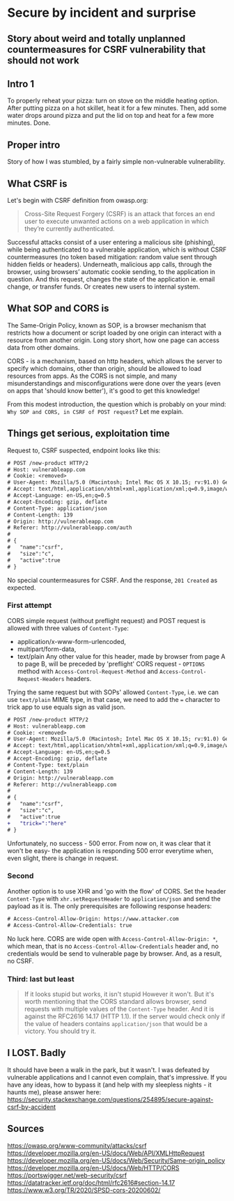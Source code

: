 # Secure by incident and surprise 
## Story about weird and totally unplanned countermeasures for CSRF vulnerability that should not work
## Intro 1
To properly reheat your pizza: turn on stove on the middle heating option. After putting pizza on a hot skillet, heat it for a few minutes. Then, add some water drops around pizza and put the lid on top and heat for a few more minutes. Done.
## Proper intro
Story of how I was stumbled, by a fairly simple non-vulnerable vulnerability. 
## What CSRF is
Let's begin with CSRF definition from owasp.org: 
> Cross-Site Request Forgery (CSRF) is an attack that forces an end user to execute unwanted actions on a web application in which they’re currently authenticated.

Successful attacks consist of a user entering a malicious site (phishing), while being authenticated to a vulnerable application, which is without CSRF countermeasures (no token based mitigation: random value sent through hidden fields or headers). Underneath, malicious app calls, through the browser, using browsers’ automatic cookie sending, to the application in question. And this request, changes the state of the application ie. email change, or transfer funds. Or creates new users to internal system.
## What SOP and CORS is
The Same-Origin Policy, known as SOP, is a browser mechanism that restricts how a document or script loaded by one origin can interact with a resource from another origin. Long story short, how one page can access data from other domains.

CORS - is a mechanism, based on http headers, which allows the server to specify which domains, other than origin, should be allowed to load resources from apps. As the CORS is not simple, and many misunderstandings and misconfigurations were done over the years (even on apps that 'should know better'), it's good to get this knowledge!

From this modest introduction, the question which is probably on your mind: `Why SOP and CORS, in CSRF of POST request`? Let me explain.

## Things get serious, exploitation time
Request to, CSRF suspected, endpoint looks like this:
```diff
# POST /new-product HTTP/2
# Host: vulnerableapp.com
# Cookie: <removed>
# User-Agent: Mozilla/5.0 (Macintosh; Intel Mac OS X 10.15; rv:91.0) Gecko/20100101 Firefox/91.0
# Accept: text/html,application/xhtml+xml,application/xml;q=0.9,image/webp,*/*;q=0.8
# Accept-Language: en-US,en;q=0.5
# Accept-Encoding: gzip, deflate
# Content-Type: application/json
# Content-Length: 139
# Origin: http://vulnerableapp.com
# Referer: http://vulnerableapp.com/auth
# 
# {
#   "name":"csrf",
#   "size":"c",
#   "active":true
# }
```
No special countermeasures for CSRF. And the response, `201 Created` as expected. 

### First attempt 
CORS simple request (without preflight request) and POST request is allowed with three values of `Content-Type`:
* application/x-www-form-urlencoded, 
* multipart/form-data, 
* text/plain
Any other value for this header, made by browser from page A to page B, will be preceded by 'preflight' CORS request - `OPTIONS` method with `Access-Control-Request-Method` and `Access-Control-Request-Headers` headers.

Trying the same request but with SOPs' allowed `Content-Type`, i.e. we can use `text/plain` MIME type, in that case, we need to add the `=` character to trick app to use equals sign as valid json.
```diff
# POST /new-product HTTP/2
# Host: vulnerableapp.com
# Cookie: <removed>
# User-Agent: Mozilla/5.0 (Macintosh; Intel Mac OS X 10.15; rv:91.0) Gecko/20100101 Firefox/91.0
# Accept: text/html,application/xhtml+xml,application/xml;q=0.9,image/webp,*/*;q=0.8
# Accept-Language: en-US,en;q=0.5
# Accept-Encoding: gzip, deflate
# Content-Type: text/plain
# Content-Length: 139
# Origin: http://vulnerableapp.com
# Referer: http://vulnerableapp.com
# 
# {
#   "name":"csrf",
#   "size":"c",
#   "active":true
+   "trick=":"here"
# }
```
Unfortunately, no success - 500 error. From now on, it was clear that it won't be easy- the application is responding 500 error everytime when, even slight, there is change in request. 

### Second
Another option is to use XHR and 'go with the flow' of CORS. Set the header `Content-Type` with `xhr.setRequestHeader` to `application/json` and send the payload as it is. The only prerequisites are following response headers: 
```diff
# Access-Control-Allow-Origin: https://www.attacker.com
# Access-Control-Allow-Credentials: true 
```
No luck here. CORS are wide open with `Access-Control-Allow-Origin: *`, which mean, that is no `Access-Control-Allow-Credentials` header and, no credentials would be send to vulnerable page by browser. And, as a result, no CSRF.

### Third: last but least 
> If it looks stupid but works, it isn't stupid
However it won't. But it's worth mentioning that the CORS standard allows browser, send requests with multiple values of the `Content-Type` header. And it is against the RFC2616 14.17 (HTTP 1.1). If the server would check only if the value of headers contains `application/json` that would be a victory. You should try it.

## I LOST. Badly 
It should have been a walk in the park, but it wasn't. I was defeated by vulnerable applications and I cannot even complain, that's impressive. If you have any ideas, how to bypass it (and help with my sleepless nights - it haunts me), please answer here: https://security.stackexchange.com/questions/254895/secure-against-csrf-by-accident

## Sources 
https://owasp.org/www-community/attacks/csrf
https://developer.mozilla.org/en-US/docs/Web/API/XMLHttpRequest
https://developer.mozilla.org/en-US/docs/Web/Security/Same-origin_policy
https://developer.mozilla.org/en-US/docs/Web/HTTP/CORS
https://portswigger.net/web-security/csrf
https://datatracker.ietf.org/doc/html/rfc2616#section-14.17
https://www.w3.org/TR/2020/SPSD-cors-20200602/
